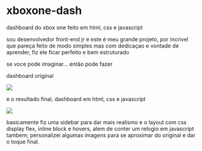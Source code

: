 # xboxone-dash
dashboard do xbox one feito em html, css e javascript

sou desenvolvedor front-end jr e este é meu grande projeto, por incrivel que pareça feito de modo simples mas com dedicaçao e vontade de aprender, fiz ele ficar perfeito e bem estruturado





se voce pode imaginar... então pode fazer



dashboard original

 <img src="https://user-images.githubusercontent.com/70982672/165144163-43a2f49d-455c-4588-a84f-1129dc968cb7.jpg"/>






e o resultado final, dashboard em html, css e javascript

 <img src="https://user-images.githubusercontent.com/70982672/165144284-4ca272cc-f41b-4b5a-af0b-7203767c65b4.png"/>





basicamente fiz uma sidebar para dar mais realismo e o layout com css display flex, inline block e hovers, alem de conter um relogio em javascript tambem; personalizei algumas imagens para se aproximar do original e dar o toque final.

